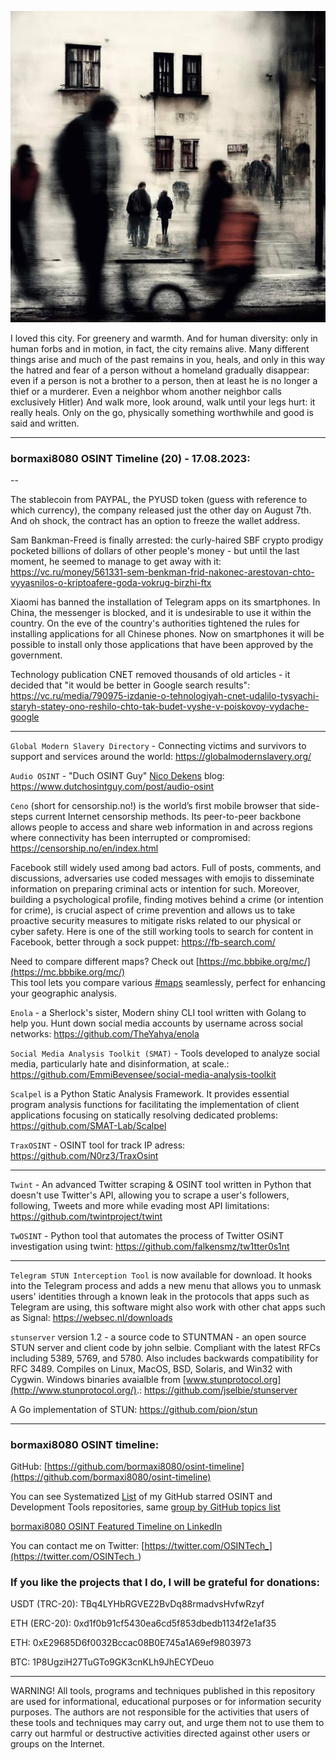 ![alt text](img/20.jpg)

I loved this city. For greenery and warmth. And for human diversity: only in human forbs and in motion, in fact, the city remains alive. Many different things arise and much of the past remains in you, heals, and only in this way the hatred and fear of a person without a homeland gradually disappear: even if a person is not a brother to a person, then at least he is no longer a thief or a murderer. Even a neighbor whom another neighbor calls exclusively Hitler)
And walk more, look around, walk until your legs hurt: it really heals. Only on the go, physically something worthwhile and good is said and written.

----
### bormaxi8080 OSINT Timeline (20) - 17.08.2023:

--

The stablecoin from PAYPAL, the PYUSD token (guess with reference to which currency), the company released just the other day on August 7th. And oh shock, the contract has an option to freeze the wallet address.

Sam Bankman-Freed is finally arrested: the curly-haired SBF crypto prodigy pocketed billions of dollars of other people's money - but until the last moment, he seemed to manage to get away with it: https://vc.ru/money/561331-sem-benkman-frid-nakonec-arestovan-chto-vyyasnilos-o-kriptoafere-goda-vokrug-birzhi-ftx

Xiaomi has banned the installation of Telegram apps on its smartphones. In China, the messenger is blocked, and it is undesirable to use it within the country. On the eve of the country's authorities tightened the rules for installing applications for all Chinese phones. Now on smartphones it will be possible to install only those applications that have been approved by the government.

Technology publication CNET removed thousands of old articles - it decided that "it would be better in Google search results": https://vc.ru/media/790975-izdanie-o-tehnologiyah-cnet-udalilo-tysyachi-staryh-statey-ono-reshilo-chto-tak-budet-vyshe-v-poiskovoy-vydache-google

----

```Global Modern Slavery Directory``` - Connecting victims and survivors to support and services around the world: https://globalmodernslavery.org/

```Audio OSINT``` - "Duch OSINT Guy" [Nico Dekens](https://www.linkedin.com/in/dutch-osintguy/) blog: https://www.dutchosintguy.com/post/audio-osint

```Ceno``` (short for censorship.no!) is the world’s first mobile browser that side-steps current Internet censorship methods. Its peer-to-peer backbone allows people to access and share web information in and across regions where connectivity has been interrupted or compromised: https://censorship.no/en/index.html

Facebook still widely used among bad actors. Full of posts, comments, and discussions, adversaries use coded messages with emojis to disseminate information on preparing criminal acts or intention for such. Moreover, building a psychological profile, finding motives behind a crime (or intention for crime), is crucial aspect of crime prevention and allows us to take proactive security measures to mitigate risks related to our physical or cyber safety. Here is one of the still working tools to search for content in Facebook, better through a sock puppet: https://fb-search.com/ 

Need to compare different maps? Check out [https://mc.bbbike.org/mc/](https://mc.bbbike.org/mc/)  
This tool lets you compare various [#maps](https://www.linkedin.com/feed/hashtag/?keywords=maps&highlightedUpdateUrns=urn%3Ali%3Aactivity%3A7094542799798157312) seamlessly, perfect for enhancing your geographic analysis.

```Enola``` - a Sherlock's sister, Modern shiny CLI tool written with Golang to help you. Hunt down social media accounts by username across social networks: https://github.com/TheYahya/enola

```Social Media Analysis Toolkit (SMAT)``` - Tools developed to analyze social media, particularly hate and disinformation, at scale.: https://github.com/EmmiBevensee/social-media-analysis-toolkit

```Scalpel``` is a Python Static Analysis Framework. It provides essential program analysis functions for facilitating the implementation of client applications focusing on statically resolving dedicated problems: https://github.com/SMAT-Lab/Scalpel

```TraxOSINT``` - OSINT tool for track IP adress: https://github.com/N0rz3/TraxOsint

----

```Twint``` - An advanced Twitter scraping & OSINT tool written in Python that doesn't use Twitter's API, allowing you to scrape a user's followers, following, Tweets and more while evading most API limitations: https://github.com/twintproject/twint

```TwOSINT``` - Python tool that automates the process of Twitter OSiNT investigation using twint: https://github.com/falkensmz/tw1tter0s1nt

----

```Telegram STUN Interception Tool``` is now available for download. It hooks into the Telegram process and adds a new menu that allows you to unmask users' identities through a known leak in the protocols that apps such as Telegram are using, this software might also work with other chat apps such as Signal: https://websec.nl/downloads

```stunserver``` version 1.2 - a source code to STUNTMAN - an open source STUN server and client code by john selbie. Compliant with the latest RFCs including 5389, 5769, and 5780. Also includes backwards compatibility for RFC 3489. Compiles on Linux, MacOS, BSD, Solaris, and Win32 with Cygwin. Windows binaries avaialble from [www.stunprotocol.org](http://www.stunprotocol.org/).: https://github.com/jselbie/stunserver

A Go implementation of STUN: https://github.com/pion/stun

----
### bormaxi8080 OSINT timeline:

GitHub: [https://github.com/bormaxi8080/osint-timeline](https://github.com/bormaxi8080/osint-timeline)

You can see Systematized [List](https://github.com/bormaxi8080/github-starred-repos-builder/blob/main/starred_repos.md) of my GitHub starred OSINT and Development Tools repositories, same [group by GitHub topics list](https://github.com/bormaxi8080/starred)

[bormaxi8080 OSINT Featured Timeline on LinkedIn](https://www.linkedin.com/in/osintech/details/featured/)

You can contact me on Twitter: [https://twitter.com/OSINTech_](https://twitter.com/OSINTech_)
### If you like the projects that I do, I will be grateful for donations:

USDT (TRC-20): TBq4LYHbRGVEZ2BvDq88rmadvsHvfwRzyf

ETH (ERC-20): 0xd1f0b91cf5430ea6cd5f853dbedb1134f2e1af35

ETH: 0xE29685D6f0032Bccac08B0E745a1A69ef9803973

BTC: 1P8UgziH27TuGTo9GK3cnKLh9JhECYDeuo

----

WARNING! All tools, programs and techniques published in this repository are used for informational, educational purposes or for information security purposes. The authors are not responsible for the activities that users of these tools and techniques may carry out, and urge them not to use them to carry out harmful or destructive activities directed against other users or groups on the Internet.